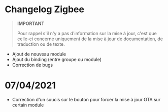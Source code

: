 # Changelog Zigbee

>**IMPORTANT**
>
>Pour rappel s'il n'y a pas d'information sur la mise à jour, c'est que celle-ci concerne uniquement de la mise à jour de documentation, de traduction ou de texte.

- Ajout de nouveau module
- Ajout du binding (entre groupe ou module)
- Correction de bugs

# 07/04/2021

- Correction d'un soucis sur le bouton pour forcer la mise à jour OTA sur certain module